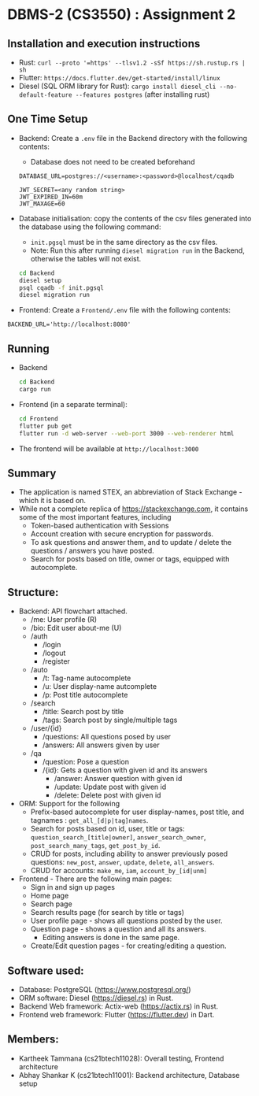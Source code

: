 # DBMS-2 (CS3550) : Assignment 2

## Installation and execution instructions
- Rust: `curl --proto '=https' --tlsv1.2 -sSf https://sh.rustup.rs | sh`
- Flutter: `https://docs.flutter.dev/get-started/install/linux`
- Diesel (SQL ORM library for Rust): `cargo install diesel_cli --no-default-feature --features postgres` (after installing rust)
  

## One Time Setup

- Backend: Create a `.env` file in the Backend directory with the following contents:
  - Database does not need to be created beforehand
  ```
  DATABASE_URL=postgres://<username>:<password>@localhost/cqadb

  JWT_SECRET=<any random string>
  JWT_EXPIRED_IN=60m
  JWT_MAXAGE=60
  ```
  
- Database initialisation: copy the contents of the csv files generated into the database using the following command:
  - `init.pgsql` must be in the same directory as the csv files.
  - Note: Run this after running `diesel migration run` in the Backend, otherwise the tables will not exist.
  ```bash
  cd Backend
  diesel setup
  psql cqadb -f init.pgsql
  diesel migration run
  ```
  
- Frontend: Create a `Frontend/.env` file with the following contents:
```
BACKEND_URL='http://localhost:8080'
```

## Running

- Backend
  ```bash
  cd Backend
  cargo run
  ```
- Frontend (in a separate terminal):
  ```bash
  cd Frontend
  flutter pub get
  flutter run -d web-server --web-port 3000 --web-renderer html
  ```
- The frontend will be available at `http://localhost:3000`
  
## Summary
- The application is named STEX, an abbreviation of Stack Exchange - which it is based on.
- While not a complete replica of https://stackexchange.com, it contains some of the most important features, including
  - Token-based authentication with Sessions
  - Account creation with secure encryption for passwords.
  - To ask questions and answer them, and to update / delete the questions / answers you have posted.
  - Search for posts based on title, owner or tags, equipped with autocomplete.

## Structure:

- Backend: API flowchart attached.
  - /me: User profile (R)
  - /bio: Edit user about-me (U)
  - /auth
    - /login
    - /logout
    - /register
  - /auto
    - /t: Tag-name autocomplete
    - /u: User display-name autcomplete
    - /p: Post title autocomplete
  - /search
    - /title: Search post by title
    - /tags: Search post by single/multiple tags
  - /user/{id}
    - /questions: All questions posed by user
    - /answers: All answers given by user 
  - /qa
    - /question: Pose a question
    - /{id}: Gets a question with given id and its answers
      - /answer: Answer question with given id
      - /update: Update post with given id
      - /delete: Delete post with given id
- ORM: Support for the following
  - Prefix-based autocomplete for user display-names, post title, and tagnames : `get_all_[d|p|tag]names`.
  - Search for posts based on id, user, title or tags: `question_search_[title|owner]`, `answer_search_owner`, `post_search_many_tags`, `get_post_by_id`.
  - CRUD for posts, including ability to answer previously posed questions: `new_post`, `answer`, `update`, `delete`, `all_answers`.
  - CRUD for accounts: `make_me`, `iam`, `account_by_[id|unm]`
- Frontend - There are the following main pages:
  - Sign in and sign up pages
  - Home page
  - Search page
  - Search results page (for search by title or tags)
  - User profile page - shows all questions posted by the user.
  - Question page - shows a question and all its answers.
    - Editing answers is done in the same page.
  - Create/Edit question pages - for creating/editing a question.

## Software used:
- Database: PostgreSQL (https://www.postgresql.org/)
- ORM software: Diesel (https://diesel.rs) in Rust.
- Backend Web framework: Actix-web (https://actix.rs) in Rust.
- Frontend web framework: Flutter (https://flutter.dev) in Dart.

## Members:
- Kartheek Tammana (cs21btech11028): Overall testing, Frontend architecture
- Abhay Shankar K (cs21btech11001): Backend architecture, Database setup
